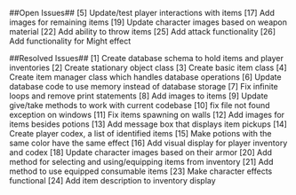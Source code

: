 ##Open Issues##
[5] Update/test player interactions with items
[17] Add images for remaining items
[19] Update character images based on weapon material
[22] Add ability to throw items
[25] Add attack functionality
[26] Add functionality for Might effect

##Resolved Issues##
[1] Create database schema to hold items and player inventories
[2] Create stationary object class
[3] Create basic item class
[4] Create item manager class which handles database operations
[6] Update database code to use memory instead of database storage
[7] Fix infinite loops and remove print statements
[8] Add images to items
[9] Update give/take methods to work with current codebase
[10] fix file not found exception on windows
[11] Fix items spawning on walls
[12] Add images for items besides potions
[13] Add message box that displays item pickups
[14] Create player codex, a list of identified items
[15] Make potions with the same color have the same effect
[16] Add visual display for player inventory and codex
[18] Update character images based on their armor
[20] Add method for selecting and using/equipping items from inventory
[21] Add method to use equipped consumable items
[23] Make character effects functional
[24] Add item description to inventory display